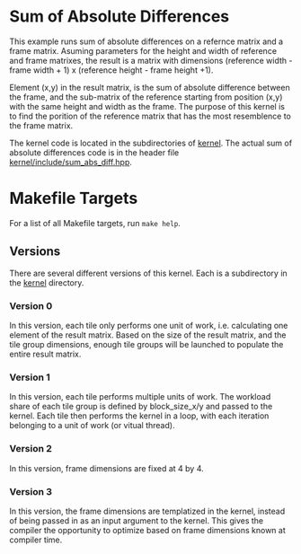 # Sum of Absolute Differences

This example runs sum of absolute differences on a refernce matrix
and a frame matrix. Asuming parameters for the height and width of 
reference and frame matrixes, the result is a matrix with dimensions
(reference width - frame width + 1) x (reference height - frame height +1).

Element (x,y) in the result matrix, is the sum of absolute difference between
the frame, and the sub-matrix of the reference starting from position (x,y) with 
the same height and width as the frame. The purpose of this kernel is to find the 
porition of the reference matrix that has the most resemblence to the frame matrix.

The kernel code is located in the subdirectories of [kernel](kernel). The actual
sum of absolute differences code is in the header file
[kernel/include/sum_abs_diff.hpp](kernel/include/sum_abs_diff.hpp). 

# Makefile Targets

For a list of all Makefile targets, run `make help`.

## Versions

There are several different versions of this kernel. Each is a subdirectory in
the [kernel](kernel) directory.

### Version 0
In this version, each tile only performs one unit of work, i.e. calculating one
element of the result matrix. Based on the size of the result matrix, and the 
tile group dimensions, enough tile groups will be launched to populate the 
entire result matrix.


### Version 1

In this version, each tile performs multiple units of work. The workload share 
of each tile group is defined by block_size_x/y and passed to the kernel. Each 
tile then performs the kernel in a loop, with each iteration belonging to a 
unit of work (or vitual thread).


### Version 2

In this version, frame dimensions are fixed at 4 by 4.


### Version 3

In this version, the frame dimensions are templatized in the kernel, instead 
of being passed in as an input argument to the kernel. This gives the compiler
the opportunity to optimize based on frame dimensions known at compiler time.


